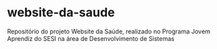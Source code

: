 # website-da-saude
Repositório do projeto Website da Saúde, realizado no Programa Jovem Aprendiz do SESI na área de Desenvolvimento de Sistemas
